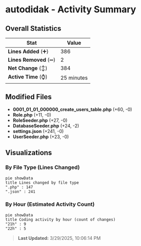 # autodidak - Activity Summary 

## Overall Statistics

| Stat                   | Value                                                             |
| ---------------------- | ----------------------------------------------------------------- |
| **Lines Added** (➕)   | 386                                          |
| **Lines Removed** (➖) | 2                                        |
| **Net Change** (↕)    | 384                |
| **Active Time** (⌚)   | 25 minutes |


## Modified Files
- **0001_01_01_000000_create_users_table.php** (+60, -0)
- **Role.php** (+11, -0)
- **RoleSeeder.php** (+27, -0)
- **DatabaseSeeder.php** (+24, -2)
- **settings.json** (+241, -0)
- **UserSeeder.php** (+23, -0)

## Visualizations

### By File Type (Lines Changed)

```mermaid
pie showData
title Lines changed by file type
".php" : 147
".json" : 241
```

### By Hour (Estimated Activity Count)

```mermaid
pie showData
title Coding activity by hour (count of changes)
"21h" : 9
"22h" : 5
```


> **Last Updated:** 3/29/2025, 10:06:14 PM